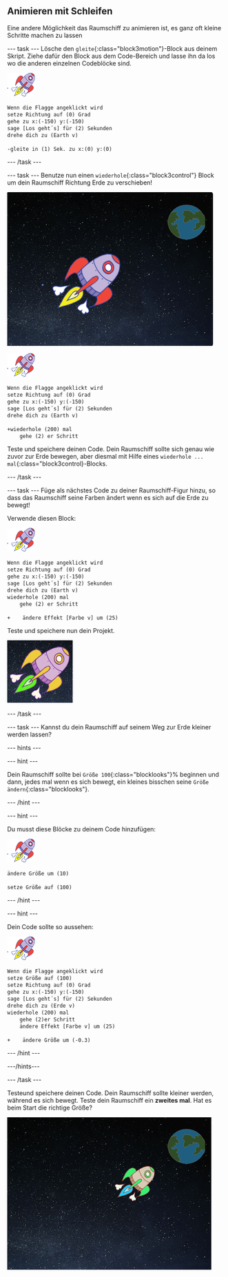 ## Animieren mit Schleifen

Eine andere Möglichkeit das Raumschiff zu animieren ist, es ganz oft kleine Schritte machen zu lassen

\--- task \--- Lösche den `gleite`{:class="block3motion"}-Block aus deinem Skript. Ziehe dafür den Block aus dem Code-Bereich und lasse ihn da los wo die anderen einzelnen Codeblöcke sind.

![Raumschiff-Figur](images/sprite-spaceship.png)

```blocks3
Wenn die Flagge angeklickt wird
setze Richtung auf (0) Grad
gehe zu x:(-150) y:(-150)
sage [Los geht´s] für (2) Sekunden
drehe dich zu (Earth v)

-gleite in (1) Sek. zu x:(0) y:(0)
```

\--- /task \---

\--- task \--- Benutze nun einen `wiederhole`{:class="block3control"} Block um dein Raumschiff Richtung Erde zu verschieben!

![Test einer Raumschiff-Animation](images/space-animate-stage.png)

![Raumschiff-Figur](images/sprite-spaceship.png)

```blocks3
Wenn die Flagge angeklickt wird
setze Richtung auf (0) Grad
gehe zu x:(-150) y:(-150)
sage [Los geht´s] für (2) Sekunden
drehe dich zu (Earth v)

+wiederhole (200) mal
    gehe (2) er Schritt
```

Teste und speichere deinen Code. Dein Raumschiff sollte sich genau wie zuvor zur Erde bewegen, aber diesmal mit Hilfe eines `wiederhole ... mal`{:class="block3control}-Blocks.

\--- /task \---

\--- task \--- Füge als nächstes Code zu deiner Raumschiff-Figur hinzu, so dass das Raumschiff seine Farben ändert wenn es sich auf die Erde zu bewegt!

Verwende diesen Block:

![Raumschiff-Figur](images/sprite-spaceship.png)

```blocks3
Wenn die Flagge angeklickt wird
setze Richtung auf (0) Grad
gehe zu x:(-150) y:(-150)
sage [Los geht´s] für (2) Sekunden
drehe dich zu (Earth v)
wiederhole (200) mal
    gehe (2) er Schritt

+    ändere Effekt [Farbe v] um (25)
```

Teste und speichere nun dein Projekt.

![Test eines die Farbe wechselnden Raumschiffs](images/space-colour-test.png)

\--- /task \---

\--- task \--- Kannst du dein Raumschiff auf seinem Weg zur Erde kleiner werden lassen?

\--- hints \---

\--- hint \---

Dein Raumschiff sollte bei `Größe 100`{:class="blocklooks"}% beginnen und dann, jedes mal wenn es sich bewegt, ein kleines bisschen seine `Größe ändern`{:class="blocklooks"}.

\--- /hint \---

\--- hint \---

Du musst diese Blöcke zu deinem Code hinzufügen:

![Raumschiff-Figur](images/sprite-spaceship.png)

```blocks3
ändere Größe um (10)

setze Größe auf (100)
```

\--- /hint \---

\--- hint \---

Dein Code sollte so aussehen:

![Raumschiff-Figur](images/sprite-spaceship.png)

```blocks3
Wenn die Flagge angeklickt wird
setze Größe auf (100)
setze Richtung auf (0) Grad
gehe zu x:(-150) y:(-150)
sage [Los geht´s] für (2) Sekunden
drehe dich zu (Erde v)
wiederhole (200) mal
    gehe (2)er Schritt
    ändere Effekt [Farbe v] um (25)

+    ändere Größe um (-0.3)
```

\--- /hint \---

\---/hints\---

\--- /task \---

Testeund speichere deinen Code. Dein Raumschiff sollte kleiner werden, während es sich bewegt. Teste dein Raumschiff ein **zweites mal**. Hat es beim Start die richtige Größe?

![Test eines kleiner werdenden Raumschiffs](images/space-size-test.png)